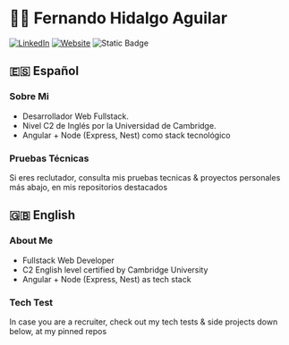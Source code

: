 # 👨‍💻 Fernando Hidalgo Aguilar
[![LinkedIn](https://img.shields.io/badge/Linkedin-%230077B5.svg?logo=linkedin&logoColor=white)](https://www.linkedin.com/in/fernando-hidalgo-aguilar-047)
[![Website](https://img.shields.io/CV-English-blue/http/shields.io.svg)](https://shields.io/)
![Static Badge]([https://img.shields.io/badge/:badgeContent])

## 🇪🇸 Español
### Sobre Mi
- Desarrollador Web Fullstack.
- Nivel C2 de Inglés por la Universidad de Cambridge.
- Angular + Node (Express, Nest) como stack tecnológico

### Pruebas Técnicas
Si eres reclutador, consulta mis pruebas tecnicas & proyectos personales más abajo, en mis repositorios destacados

## 🇬🇧 English
### About Me
- Fullstack Web Developer
- C2 English level certified by Cambridge University
- Angular + Node (Express, Nest) as tech stack

### Tech Test
In case you are a recruiter, check out my tech tests & side projects down below, at my pinned repos
